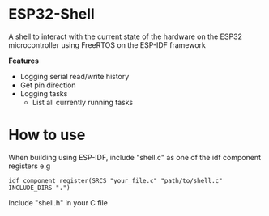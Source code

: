 # ESP32-Shell
A shell to interact with the current state of the hardware on the ESP32 microcontroller using FreeRTOS on the ESP-IDF framework

**Features**
- Logging serial read/write history
- Get pin direction 
- Logging tasks
  -  List all currently running tasks



# How to use

When building using ESP-IDF, include "shell.c" as one of the idf component registers
e.g
```make
idf_component_register(SRCS "your_file.c" "path/to/shell.c" INCLUDE_DIRS ".")
```

Include "shell.h" in your C file
